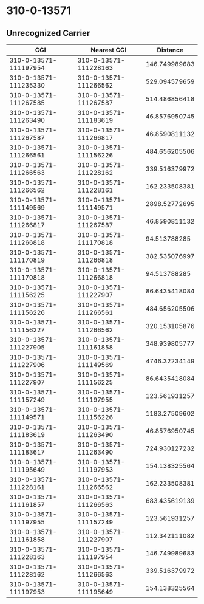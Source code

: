 # 310-0-13571
## Unrecognized Carrier


| CGI | Nearest CGI | Distance |
|-----|-------------|----------|
| 310-0-13571-111197954 | 310-0-13571-111228163 | 146.749989683 |
| 310-0-13571-111235330 | 310-0-13571-111266562 | 529.094579659 |
| 310-0-13571-111267585 | 310-0-13571-111267587 | 514.486856418 |
| 310-0-13571-111263490 | 310-0-13571-111183619 | 46.8576950745 |
| 310-0-13571-111267587 | 310-0-13571-111266817 | 46.8590811132 |
| 310-0-13571-111266561 | 310-0-13571-111156226 | 484.656205506 |
| 310-0-13571-111266563 | 310-0-13571-111228162 | 339.516379972 |
| 310-0-13571-111266562 | 310-0-13571-111228161 | 162.233508381 |
| 310-0-13571-111149569 | 310-0-13571-111149571 | 2898.52772695 |
| 310-0-13571-111266817 | 310-0-13571-111267587 | 46.8590811132 |
| 310-0-13571-111266818 | 310-0-13571-111170818 | 94.513788285 |
| 310-0-13571-111170819 | 310-0-13571-111266818 | 382.535076997 |
| 310-0-13571-111170818 | 310-0-13571-111266818 | 94.513788285 |
| 310-0-13571-111156225 | 310-0-13571-111227907 | 86.6435418084 |
| 310-0-13571-111156226 | 310-0-13571-111266561 | 484.656205506 |
| 310-0-13571-111156227 | 310-0-13571-111266562 | 320.153105876 |
| 310-0-13571-111227905 | 310-0-13571-111161858 | 348.939805777 |
| 310-0-13571-111227906 | 310-0-13571-111149569 | 4746.32234149 |
| 310-0-13571-111227907 | 310-0-13571-111156225 | 86.6435418084 |
| 310-0-13571-111157249 | 310-0-13571-111197955 | 123.561931257 |
| 310-0-13571-111149571 | 310-0-13571-111156226 | 1183.27509602 |
| 310-0-13571-111183619 | 310-0-13571-111263490 | 46.8576950745 |
| 310-0-13571-111183617 | 310-0-13571-111263490 | 724.930127232 |
| 310-0-13571-111195649 | 310-0-13571-111197953 | 154.138325564 |
| 310-0-13571-111228161 | 310-0-13571-111266562 | 162.233508381 |
| 310-0-13571-111161857 | 310-0-13571-111266563 | 683.435619139 |
| 310-0-13571-111197955 | 310-0-13571-111157249 | 123.561931257 |
| 310-0-13571-111161858 | 310-0-13571-111227907 | 112.342111082 |
| 310-0-13571-111228163 | 310-0-13571-111197954 | 146.749989683 |
| 310-0-13571-111228162 | 310-0-13571-111266563 | 339.516379972 |
| 310-0-13571-111197953 | 310-0-13571-111195649 | 154.138325564 |
